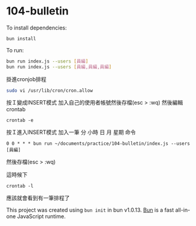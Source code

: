 # 104-bulletin

To install dependencies:

```bash
bun install
```

To run:

```bash
bun run index.js --users [員編]
bun run index.js --users [員編,員編,員編]
```

掛進cronjob排程
```bash
sudo vi /usr/lib/cron/cron.allow
```
按Ｉ變成INSERT模式 加入自己的使用者帳號然後存檔(esc > :wq)
然後編輯crontab
```
crontab -e
```
按Ｉ進入INSERT模式 加入一筆
 分      小時     日       月       星期     命令
```
0 0 * * * bun run ~/documents/practice/104-bulletin/index.js --users [員編]
```
然後存檔(esc > :wq)

這時候下
```
crontab -l
```
應該就會看到有一筆排程了


This project was created using `bun init` in bun v1.0.13. [Bun](https://bun.sh) is a fast all-in-one JavaScript runtime.

